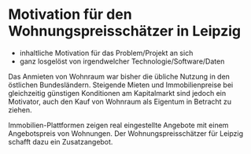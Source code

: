 # Motivation für den Wohnungspreisschätzer in Leipzig

- inhaltliche Motivation für das Problem/Projekt an sich
- ganz losgelöst von irgendwelcher Technologie/Software/Daten

Das Anmieten von Wohnraum war bisher die übliche Nutzung in den östlichen Bundesländern.
Steigende Mieten und Immobilienpreise bei gleichzeitig günstigen Konditionen am Kapitalmarkt sind jedoch 
ein Motivator, auch den Kauf von Wohnraum als Eigentum in Betracht zu ziehen.

Immobilien-Plattformen zeigen real eingestellte Angebote mit einem Angebotspreis von Wohnungen.
Der Wohnungspreisschätzer für Leipzig schafft dazu ein Zusatzangebot.